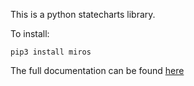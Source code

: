 This is a python statecharts library.

To install:
  
    pip3 install miros

The full documentation can be found [here](https://aleph2c.github.io/miros/index.html)
